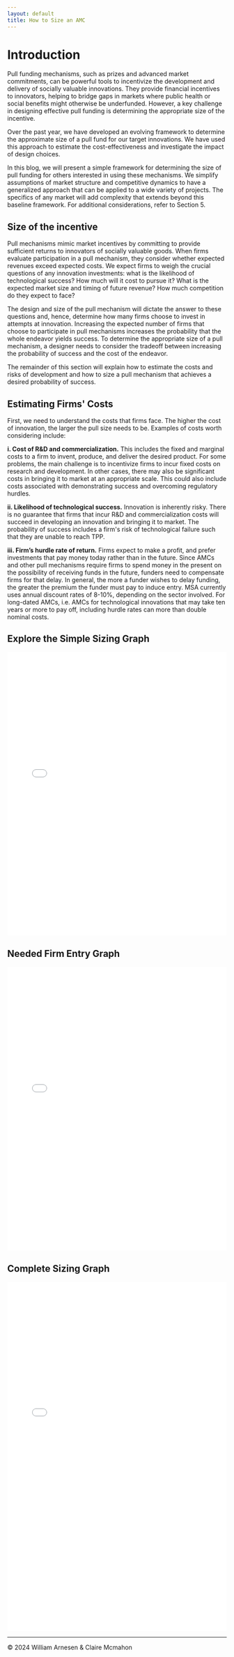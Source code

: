 ```yaml
---
layout: default
title: How to Size an AMC
---
```


# Introduction

Pull funding mechanisms, such as prizes and advanced market commitments, can be powerful tools to incentivize the development and delivery of socially valuable innovations. They provide financial incentives to innovators, helping to bridge gaps in markets where public health or social benefits might otherwise be underfunded. However, a key challenge in designing effective pull funding is determining the appropriate size of the incentive.

Over the past year, we have developed an evolving framework to determine the approximate size of a pull fund for our target innovations. We have used this approach to estimate the cost-effectiveness and investigate the impact of design choices.

In this blog, we will present a simple framework for determining the size of pull funding for others interested in using these mechanisms. We simplify assumptions of market structure and competitive dynamics to have a generalized approach that can be applied to a wide variety of projects. The specifics of any market will add complexity that extends beyond this baseline framework. For additional considerations, refer to Section 5. 


## Size of the incentive

Pull mechanisms mimic market incentives by committing to provide sufficient returns to innovators of socially valuable goods. When firms evaluate participation in a pull mechanism, they consider whether expected revenues exceed expected costs. We expect firms to weigh the crucial questions of any innovation investments: what is the likelihood of technological success? How much will it cost to pursue it? What is the expected market size and timing of future revenue? How much competition do they expect to face?

The design and size of the pull mechanism will dictate the answer to these questions and, hence, determine how many firms choose to invest in attempts at innovation. Increasing the expected number of firms that choose to participate in pull mechanisms increases the probability that the whole endeavor yields success. To determine the appropriate size of a pull mechanism, a designer needs to consider the tradeoff between increasing the probability of success and the cost of the endeavor. 
 
The remainder of this section will explain how to estimate the costs and risks of development and how to size a pull mechanism that achieves a desired probability of success. 

## Estimating Firms' Costs 
First, we need to understand the costs that firms face. The higher the cost of innovation, the larger the pull size needs to be. Examples of costs worth considering include:

**i. Cost of R&D and commercialization.** This includes the fixed and marginal costs to a firm to invent, produce, and deliver the desired product. For some problems, the main challenge is to incentivize firms to incur fixed costs on research and development. In other cases, there may also be significant costs in bringing it to market at an appropriate scale. This could also include costs associated with demonstrating success and overcoming regulatory hurdles. 

**ii. Likelihood of technological success.** Innovation is inherently risky. There is no guarantee that firms that incur R&D and commercialization costs will succeed in developing an innovation and bringing it to market. The probability of success includes a firm's risk of technological failure such that they are unable to reach TPP. 

**iii. Firm’s hurdle rate of return.** Firms expect to make a profit, and prefer investments that pay money today rather than in the future. Since AMCs and other pull mechanisms require firms to spend money in the present on the possibility of receiving funds in the future, funders need to compensate firms for that delay. In general, the more a funder wishes to delay funding, the greater the premium the funder must pay to induce entry. MSA currently uses annual discount rates of 8-10%, depending on the sector involved. For long-dated AMCs, i.e. AMCs for technological innovations that may take ten years or more to pay off, including hurdle rates can more than double nominal costs.





## Explore the Simple Sizing Graph

<iframe 
    src="simple_sizing_graph.html" 
    width="100%" 
    height="650" 
    style="border: none;">
</iframe>

## Needed Firm Entry Graph

<iframe 
    src="needed_attempts_graph.html" 
    width="100%" 
    height="650" 
    style="border: none;">
</iframe>

## Complete Sizing Graph

<iframe 
    src="complete_sizing_graph.html" 
    width="100%" 
    height="800" 
    style="border: none;">
</iframe>

---

© 2024 William Arnesen & Claire Mcmahon

